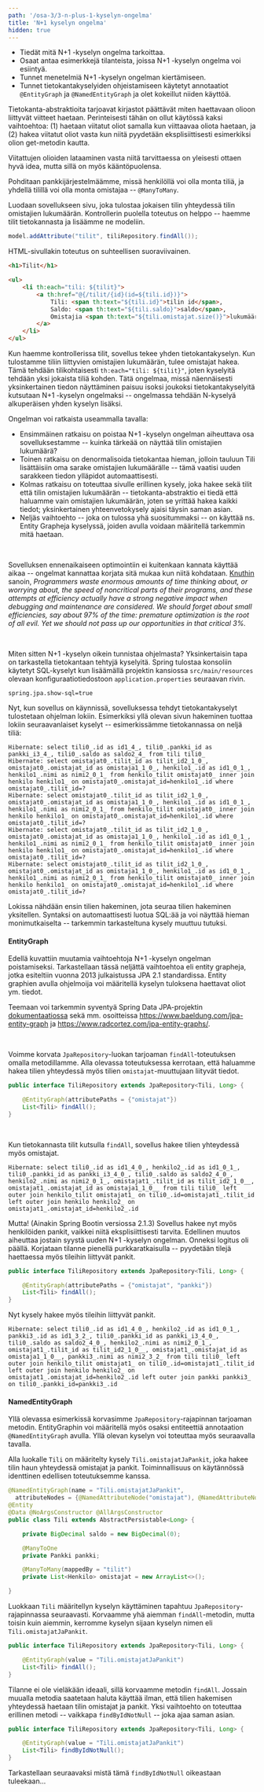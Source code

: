 ```yaml
---
path: '/osa-3/3-n-plus-1-kyselyn-ongelma'
title: 'N+1 kyselyn ongelma'
hidden: true
---
```


<text-box variant='learningObjectives' name='Oppimistavoitteet'>

- Tiedät mitä N+1 -kyselyn ongelma tarkoittaa.
- Osaat antaa esimerkkejä tilanteista, joissa N+1 -kyselyn ongelma voi esiintyä.
- Tunnet menetelmiä N+1 -kyselyn ongelman kiertämiseen.
- Tunnet tietokantakyselyiden ohjeistamiseen käytetyt annotaatiot `@EntityGraph` ja `@NamedEntityGraph` ja olet kokeillut niiden käyttöä.

</text-box>


Tietokanta-abstraktioita tarjoavat kirjastot päättävät miten haettavaan olioon liittyvät viitteet haetaan. Perinteisesti tähän on ollut käytössä kaksi vaihtoehtoa: (1) haetaan viitatut oliot samalla kun viittaavaa oliota haetaan, ja (2) hakea viitatut oliot vasta kun niitä pyydetään eksplisiittisesti esimerkiksi olion get-metodin kautta.

Viitattujen olioiden lataaminen vasta niitä tarvittaessa on yleisesti ottaen hyvä idea, mutta sillä on myös kääntöpuolensa.

Pohditaan pankkijärjestelmäämme, missä henkilöllä voi olla monta tiliä, ja yhdellä tilillä voi olla monta omistajaa -- `@ManyToMany`.

Luodaan sovellukseen sivu, joka tulostaa jokaisen tilin yhteydessä tilin omistajien lukumäärän. Kontrollerin puolella toteutus on helppo -- haemme tilit tietokannasta ja lisäämme ne modeliin.

```java
model.addAttribute("tilit", tiliRepository.findAll());
```

HTML-sivullakin toteutus on suhteellisen suoraviivainen.

```html
<h1>Tilit</h1>

<ul>
    <li th:each="tili: ${tilit}">
        <a th:href="@{/tilit/{id}(id=${tili.id})}">
            Tili: <span th:text="${tili.id}">tilin id</span>,
            Saldo: <span th:text="${tili.saldo}">saldo</span>,
            Omistajia <span th:text="${tili.omistajat.size()}">lukumäärä</span>
        </a>
    </li>
</ul>
```

Kun haemme kontrollerissa tilit, sovellus tekee yhden tietokantakyselyn. Kun tulostamme tiliin liittyvien omistajien lukumäärän, tulee omistajat hakea. Tämä tehdään tilikohtaisesti `th:each="tili: ${tilit}"`, joten kyselyitä tehdään yksi jokaista tiliä kohden. Tätä ongelmaa, missä näennäisesti yksinkertainen tiedon näyttäminen paisuu isoksi joukoksi tietokantakyselyitä kutsutaan N+1 -kyselyn ongelmaksi -- ongelmassa tehdään N-kyselyä alkuperäisen yhden kyselyn lisäksi.

Ongelman voi ratkaista useammalla tavalla:

- Ensimmäinen ratkaisu on poistaa N+1 -kyselyn ongelman aiheuttava osa sovelluksestamme -- kuinka tärkeää on näyttää tilin omistajien lukumäärä?
- Toinen ratkaisu on denormalisoida tietokantaa hieman, jolloin tauluun Tili lisättäisiin oma sarake omistajien lukumäärälle -- tämä vaatisi uuden sarakkeen tiedon ylläpidot automaattisesti.
- Kolmas ratkaisu on toteuttaa sivulle erillinen kysely, joka hakee sekä tilit että tilin omistajien lukumäärän -- tietokanta-abstraktio ei tiedä että haluamme vain omistajien lukumäärän, joten se yrittää hakea kaikki tiedot; yksinkertainen yhteenvetokysely ajaisi täysin saman asian.
- Neljäs vaihtoehto -- joka on tulossa yhä suositummaksi -- on käyttää ns. Entity Grapheja kyselyssä, joiden avulla voidaan määritellä tarkemmin mitä haetaan.

<br/>

Sovelluksen ennenaikaiseen optimointiin ei kuitenkaan kannata käyttää aikaa -- ongelmat kannattaa korjata sitä mukaa kun niitä kohdataan. <a href="https://en.wikipedia.org/wiki/Donald_Knuth" target="_blank">Knuthin</a> sanoin, *Programmers waste enormous amounts of time thinking about, or worrying about, the speed of noncritical parts of their programs, and these attempts at efficiency actually have a strong negative impact when debugging and maintenance are considered. We should forget about small efficiencies, say about 97% of the time: premature optimization is the root of all evil. Yet we should not pass up our opportunities in that critical 3%.*

<br/>

Miten sitten N+1 -kyselyn oikein tunnistaa ohjelmasta? Yksinkertaisin tapa on tarkastella tietokantaan tehtyjä kyselyitä. Spring tulostaa konsoliin käytetyt SQL-kyselyt kun lisäämällä projektin kansiossa `src/main/resources` olevaan konfiguraatiotiedostoon `application.properties` seuraavan rivin.

```
spring.jpa.show-sql=true
```

Nyt, kun sovellus on käynnissä, sovelluksessa tehdyt tietokantakyselyt tulostetaan ohjelman lokiin. Esimerkiksi yllä olevan sivun hakeminen tuottaa lokiin seuraavanlaiset kyselyt -- esimerkissämme tietokannassa on neljä tiliä:

```
Hibernate: select tili0_.id as id1_4_, tili0_.pankki_id as pankki_i3_4_, tili0_.saldo as saldo2_4_ from tili tili0_
Hibernate: select omistajat0_.tilit_id as tilit_id2_1_0_, omistajat0_.omistajat_id as omistaja1_1_0_, henkilo1_.id as id1_0_1_, henkilo1_.nimi as nimi2_0_1_ from henkilo_tilit omistajat0_ inner join henkilo henkilo1_ on omistajat0_.omistajat_id=henkilo1_.id where omistajat0_.tilit_id=?
Hibernate: select omistajat0_.tilit_id as tilit_id2_1_0_, omistajat0_.omistajat_id as omistaja1_1_0_, henkilo1_.id as id1_0_1_, henkilo1_.nimi as nimi2_0_1_ from henkilo_tilit omistajat0_ inner join henkilo henkilo1_ on omistajat0_.omistajat_id=henkilo1_.id where omistajat0_.tilit_id=?
Hibernate: select omistajat0_.tilit_id as tilit_id2_1_0_, omistajat0_.omistajat_id as omistaja1_1_0_, henkilo1_.id as id1_0_1_, henkilo1_.nimi as nimi2_0_1_ from henkilo_tilit omistajat0_ inner join henkilo henkilo1_ on omistajat0_.omistajat_id=henkilo1_.id where omistajat0_.tilit_id=?
Hibernate: select omistajat0_.tilit_id as tilit_id2_1_0_, omistajat0_.omistajat_id as omistaja1_1_0_, henkilo1_.id as id1_0_1_, henkilo1_.nimi as nimi2_0_1_ from henkilo_tilit omistajat0_ inner join henkilo henkilo1_ on omistajat0_.omistajat_id=henkilo1_.id where omistajat0_.tilit_id=?
```

Lokissa nähdään ensin tilien hakeminen, jota seuraa tilien hakeminen yksitellen. Syntaksi on automaattisesti luotua SQL:ää ja voi näyttää hieman monimutkaiselta -- tarkemmin tarkasteltuna kysely muuttuu tutuksi.

#### EntityGraph

Edellä kuvattiin muutamia vaihtoehtoja N+1 -kyselyn ongelman poistamiseksi. Tarkastellaan tässä neljättä vaihtoehtoa eli entity grapheja, jotka esiteltiin vuonna 2013 julkaistussa JPA 2.1 standardissa. Entity graphien avulla ohjelmoija voi määritellä kyselyn tuloksena haettavat oliot ym. tiedot.

Teemaan voi tarkemmin syventyä Spring Data JPA-projektin <a href="https://docs.spring.io/spring-data/jpa/docs/current/reference/html/" target="_blank">dokumentaatiossa</a> sekä mm. osoitteissa <a href="https://www.baeldung.com/jpa-entity-graph" target="_blank">https://www.baeldung.com/jpa-entity-graph</a> ja <a href="https://www.radcortez.com/jpa-entity-graphs/" target="_blank">https://www.radcortez.com/jpa-entity-graphs/</a>.

<br/>

Voimme korvata `JpaRepository`-luokan tarjoaman `findAll`-toteutuksen omalla metodillamme. Alla olevassa toteutuksessa kerrotaan, että haluamme hakea tilien yhteydessä myös tilien `omistajat`-muuttujaan liityvät tiedot.

```java
public interface TiliRepository extends JpaRepository<Tili, Long> {

    @EntityGraph(attributePaths = {"omistajat"})
    List<Tili> findAll();
}
```

<br/>

Kun tietokannasta tilit kutsulla `findAll`, sovellus hakee tilien yhteydessä myös omistajat.

```
Hibernate: select tili0_.id as id1_4_0_, henkilo2_.id as id1_0_1_, tili0_.pankki_id as pankki_i3_4_0_, tili0_.saldo as saldo2_4_0_, henkilo2_.nimi as nimi2_0_1_, omistajat1_.tilit_id as tilit_id2_1_0__, omistajat1_.omistajat_id as omistaja1_1_0__ from tili tili0_ left outer join henkilo_tilit omistajat1_ on tili0_.id=omistajat1_.tilit_id left outer join henkilo henkilo2_ on omistajat1_.omistajat_id=henkilo2_.id
```

Mutta! (Ainakin Spring Bootin versiossa 2.1.3) Sovellus hakee nyt myös henkilöiden pankit, vaikkei niitä eksplisiittisesti tarvita. Edellinen muutos aiheuttaa jostain syystä uuden N+1 -kyselyn ongelman. Onneksi logitus oli päällä. Korjataan tilanne pienellä purkkaratkaisulla -- pyydetään tilejä haettaessa myös tileihin liittyvät pankit.

```java
public interface TiliRepository extends JpaRepository<Tili, Long> {

    @EntityGraph(attributePaths = {"omistajat", "pankki"})
    List<Tili> findAll();
}
```

Nyt kysely hakee myös tileihin liittyvät pankit.

```
Hibernate: select tili0_.id as id1_4_0_, henkilo2_.id as id1_0_1_, pankki3_.id as id1_3_2_, tili0_.pankki_id as pankki_i3_4_0_, tili0_.saldo as saldo2_4_0_, henkilo2_.nimi as nimi2_0_1_, omistajat1_.tilit_id as tilit_id2_1_0__, omistajat1_.omistajat_id as omistaja1_1_0__, pankki3_.nimi as nimi2_3_2_ from tili tili0_ left outer join henkilo_tilit omistajat1_ on tili0_.id=omistajat1_.tilit_id left outer join henkilo henkilo2_ on omistajat1_.omistajat_id=henkilo2_.id left outer join pankki pankki3_ on tili0_.pankki_id=pankki3_.id
```

#### NamedEntityGraph

Yllä olevassa esimerkissä korvasimme `JpaRepository`-rajapinnan tarjoaman metodin. EntityGraphin voi määritellä myös osaksi entiteettiä annotaation `@NamedEntityGraph` avulla. Yllä olevan kyselyn voi toteuttaa myös seuraavalla tavalla.

Alla luokalle `Tili` on määritelty kysely `Tili.omistajatJaPankit`, joka hakee tilin haun yhteydessä omistajat ja pankit. Toiminnallisuus on käytännössä identtinen edellisen toteutuksemme kanssa.

```java
@NamedEntityGraph(name = "Tili.omistajatJaPankit",
  attributeNodes = {@NamedAttributeNode("omistajat"), @NamedAttributeNode("pankki")})
@Entity
@Data @NoArgsConstructor @AllArgsConstructor
public class Tili extends AbstractPersistable<Long> {

    private BigDecimal saldo = new BigDecimal(0);

    @ManyToOne
    private Pankki pankki;

    @ManyToMany(mappedBy = "tilit")
    private List<Henkilo> omistajat = new ArrayList<>();

}
```

Luokkaan `Tili` määritellyn kyselyn käyttäminen tapahtuu `JpaRepository`-rajapinnassa seuraavasti. Korvaamme yhä aiemman `findAll`-metodin, mutta toisin kuin aiemmin, kerromme kyselyn sijaan kyselyn nimen eli `Tili.omistajatJaPankit`.

```java
public interface TiliRepository extends JpaRepository<Tili, Long> {

    @EntityGraph(value = "Tili.omistajatJaPankit")
    List<Tili> findAll();
}
```

Tilanne ei ole vieläkään ideaali, sillä korvaamme metodin `findAll`. Jossain muualla metodia saatetaan haluta käyttää ilman, että tilien hakemisen yhteydessä haetaan tilin omistajat ja pankit. Yksi vaihtoehto on toteuttaa erillinen metodi -- vaikkapa `findByIdNotNull` -- joka ajaa saman asian.


```java
public interface TiliRepository extends JpaRepository<Tili, Long> {

    @EntityGraph(value = "Tili.omistajatJaPankit")
    List<Tili> findByIdNotNull();
}
```

Tarkastellaan seuraavaksi mistä tämä `findByIdNotNull` oikeastaan tuleekaan...
